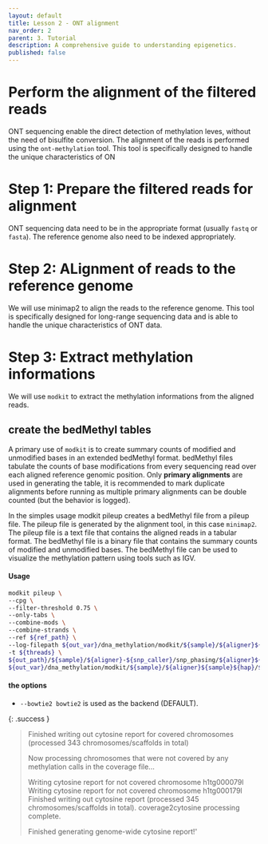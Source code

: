 ```yaml
---
layout: default
title: Lesson 2 - ONT alignment
nav_order: 2
parent: 3. Tutorial
description: A comprehensive guide to understanding epigenetics.
published: false
---
```


# Perform the alignment of the filtered reads 
ONT sequencing enable the direct detection of methylation leves, without the need of bisulfite conversion. The alignment of the reads is performed using the `ont-methylation` tool. This tool is specifically designed to handle the unique characteristics of ON

# Step 1: Prepare the filtered reads for alignment
ONT sequencing data need to be in the appropriate format (usually `fastq` or `fasta`). The reference genome also need to be indexed appropriately. 

# Step 2: ALignment of reads to the reference genome 
We will use minimap2 to align the reads to the reference genome. This tool is specifically designed for long-range sequencing data and is able to handle the unique characteristics of ONT data. 



# Step 3: Extract methylation informations 
We will use `modkit` to extract the methylation informations from the aligned reads. 

## create the bedMethyl tables 
A primary use of `modkit` is to create summary counts of modified and unmodified bases in an extended bedMethyl format. bedMethyl files tabulate the counts of base modifications from every sequencing read over each aligned reference genomic position. Only **primary alignments** are used in generating the table, it is recommended to mark duplicate alignments before running as multiple primary alignments can be double counted (but the behavior is logged).

In the simples usage modkit pileup creates a bedMethyl file from a pileup file. The pileup file is generated by the alignment tool, in this case `minimap2`. The pileup file is a text file that contains the aligned reads in a tabular format. The bedMethyl file is a binary file that contains the summary counts of modified and unmodified bases. The bedMethyl file can be used to visualize the methylation pattern using tools such as IGV. 


#### Usage
```bash
modkit pileup \
--cpg \
--filter-threshold 0.75 \
--only-tabs \
--combine-mods \
--combine-strands \
--ref ${ref_path} \
--log-filepath ${out_var}/dna_methylation/modkit/${sample}/${aligner}${sample}${hap}/modkit-pileup_${aligner}${sample}${hap}combinemods_combinestrands_ft075.CG.log \
-t ${threads} \
${out_path}/${sample}/${aligner}-${snp_caller}/snp_phasing/${aligner}${sample}.${hap}.bam \
${out_var}/dna_methylation/modkit/${sample}/${aligner}${sample}${hap}/${file_name}.${aligner}${sample}${hap}_combinemods_combinestrands_ft075.CG.bedMethyl 
```

#### the options 
- `--bowtie2 bowtie2` is used as the backend (DEFAULT).


{: .success }
> Finished writing out cytosine report for covered chromosomes (processed 343 chromosomes/scaffolds in total)
>
> Now processing chromosomes that were not covered by any methylation calls in the coverage file...
>
> Writing cytosine report for not covered chromosome h1tg000079l
> Writing cytosine report for not covered chromosome h1tg000179l
> Finished writing out cytosine report (processed 345 chromosomes/scaffolds in total). coverage2cytosine processing complete.
>
> Finished generating genome-wide cytosine report!'

